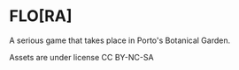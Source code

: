 # FLO[RA]
A serious game that takes place in Porto's Botanical Garden.

Assets are under license CC BY-NC-SA
